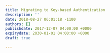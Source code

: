 ```yaml
---
title: Migrating to Key-based Authentication
description: ''
date: 2018-08-27 06:01:18 -1100
authors: []
publishdate: 2017-12-07 04:00:00 +0000
expirydate: 2030-01-01 04:00:00 +0000
draft: true

---
```

